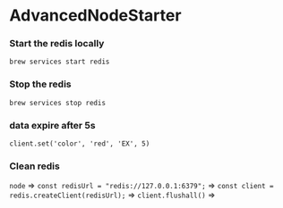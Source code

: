 # AdvancedNodeStarter

### Start the redis locally
`brew services start redis`

### Stop the redis
`brew services stop redis`

### data expire after 5s
`client.set('color', 'red', 'EX', 5)`

### Clean redis
`node` =>
`const redisUrl = "redis://127.0.0.1:6379";` => 
`const client = redis.createClient(redisUrl);` => 
`client.flushall()` =>